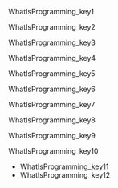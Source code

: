 WhatIsProgramming_key1


WhatIsProgramming_key2


WhatIsProgramming_key3


WhatIsProgramming_key4


WhatIsProgramming_key5


WhatIsProgramming_key6


WhatIsProgramming_key7


WhatIsProgramming_key8


WhatIsProgramming_key9


WhatIsProgramming_key10
- WhatIsProgramming_key11
- WhatIsProgramming_key12
